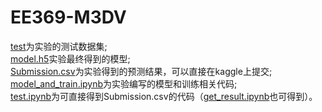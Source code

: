 # EE369-M3DV 
[test](./test)为实验的测试数据集;     
[model.h5](./model.h5)实验最终得到的模型;    
[Submission.csv](./Submission.csv)为实验得到的预测结果，可以直接在kaggle上提交;    
[model_and_train.ipynb](model_and_train.ipynb)为实验编写的模型和训练相关代码;  
[test.ipynb](./test.ipynb)为可直接得到Submission.csv的代码（[get_result.ipynb](./get_result.ipynb)也可得到）。

